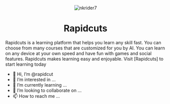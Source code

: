 <p align="center"> <img src="" alt="nkrider7" /> </p>
<h1 align="center" id="title"><b>Rapidcuts</b></h1>

<p id="description">Rapidcuts is a learning platform that helps you learn any skill fast. You can choose from many courses that are customized for you by AI. You can learn on any device at your own speed and have fun with games and social features. Rapidcuts makes learning easy and enjoyable. Visit [Rapidcuts] to start learning today</p>




- 👋 Hi, I’m @rapidcut
- 👀 I’m interested in ...
- 🌱 I’m currently learning ...
- 💞️ I’m looking to collaborate on ...
- 📫 How to reach me ...

<!---
rapidcut/rapidcut is a ✨ special ✨ repository because its `README.md` (this file) appears on your GitHub profile.
You can click the Preview link to take a look at your changes.
--->
